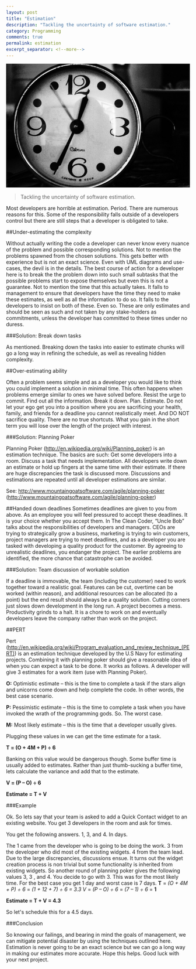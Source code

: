 ```yaml
---
layout: post
title: "Estimation"
description: "Tackling the uncertainty of software estimation."
category: Programming
comments: true
permalink: estimation
excerpt_separator: <!--more-->
---
```

![retro clock](/images/posts/2014/old-clock-800.jpg)

> Tackling the uncertainty of software estimation.

Most developers are horrible at estimation. Period. There are numerous reasons for this. Some of the responsibility falls outside of a developers control but there are still steps that a developer is obligated to take. 
<!--more-->

##Under-estimating the complexity

Without actually writing the code a developer can never know every nuance of the problem and possible corresponding solutions. Not to mention the problems spawned from the chosen solutions. This gets better with experience but is not an exact science. Even with UML diagrams and use-cases, the devil is in the details. The best course of action for a developer here is to break the the problem down into such small subtasks that the possible problems start to expose themselves but even this is not a guarantee. Not to mention the time that this actually takes. It falls to management to ensure that developers have the time they need to make these estimates, as well as all the information to do so. It falls to the developers to insist on both of these. Even so. These are only estimates and should be seen as such and not taken by any stake-holders as commitments, unless the developer has committed to these times under no duress. 

###Solution: Break down tasks 

As mentioned. Breaking down the tasks into easier to estimate chunks will go a long way in refining the schedule, as well as revealing hidden complexity. 

##Over-estimating ability

Often a problem seems simple and as a developer you would like to think you could implement a solution in minimal time. This often happens when problems emerge similar to ones we have solved before. Resist the urge to commit. Find out all the information. Break it down. Plan. Estimate. Do not let your ego get you into a position where you are sacrificing your health, family, and friends for a deadline you cannot realistically meet. And DO NOT sacrifice quality. There are no true shortcuts. What you gain in the short term you will lose over the length of the project with interest. 

###Solution: Planning Poker 

Planning Poker (http://en.wikipedia.org/wiki/Planning_poker) is an estimation technique. The basics are such: 
Get some developers into a room. 
Discuss a task that needs implementation. 
All developers write down an estimate or hold up fingers at the same time with their estimate. 
If there are huge discrepancies the task is discussed more. Discussions and estimations are repeated until all developer estimations are similar. 

See: http://www.mountaingoatsoftware.com/agile/planning-poker (http://www.mountaingoatsoftware.com/agile/planning-poker)

##Handed down deadlines 
Sometimes deadlines are given to you from above. As an employee you will feel pressured to accept these deadlines. It is your choice whether you accept them. In The Clean Coder, “Uncle Bob” talks about the responsibilities of developers and managers. CEOs are trying to strategically grow a business, marketing is trying to win customers, project managers are trying to meet deadlines, and as a developer you are tasked with developing a quality product for the customer. By agreeing to unrealistic deadlines, you endanger the project. The earlier problems are identified, the more chance that catastrophe can be avoided. 

###Solution: Team discussion of workable solution 

If a deadline is immovable, the team (including the customer) need to work together toward a realistic goal. Features can be cut, overtime can be worked (within reason), and additional resources can be allocated (to a point) but the end result should always be a quality solution. Cutting corners just slows down development in the long run. A project becomes a mess. Productivity grinds to a halt. It is a chore to work on and eventually developers leave the company rather than work on the project.

##PERT

Pert (http://en.wikipedia.org/wiki/Program_evaluation_and_review_technique_(PERT)) is an estimation technique developed by the U.S Navy for estimating projects. Combining it with planning poker should give a reasonable idea of when you can expect a task to be done. It works as follows. 
A developer will give 3 estimates for a work item (use with Planning Poker). 

**O:** Optimistic estimate – this is the time to complete a task if the stars align and unicorns come down and help complete the code. In other words, the best case scenario.

**P:** Pessimistic estimate – this is the time to complete a task when you have invoked the wrath of the programming gods. So. The worst case. 

**M:** Most likely estimate – this is the time that a developer usually gives. 

Plugging these values in we can get the time estimate for a task. 

**T = (O + 4M + P) ÷ 6**

Banking on this value would be dangerous though. Some buffer time is usually added to estimates. Rather than just thumb-sucking a buffer time, lets calculate the variance and add that to the estimate. 

**V = (P – O) ÷ 6** 

**Estimate = T + V** 

###Example 

Ok. So lets say that your team is asked to add a Quick Contact widget to an existing website. You get 3 developers in the room and ask for times. 

You get the following answers. 1, 3, and 4. In days. 

The 1 came from the developer who is going to be doing the work. 3 from the developer who did most of the existing widgets. 4 from the team lead. Due to the large discrepancies, discussions ensue. It turns out the widget creation process is non trivial but some functionality is inherited from existing widgets. So another round of planning poker gives the following values 3, 3 , and 4. You decide to go with 3. 
This was for the most likely time. For the best case you get 1 day and worst case is 7 days. 
**T** = *(O + 4M + P) ÷ 6* = *(1 + 12 + 7) ÷ 6 = 3.3 V* = *(P – O) ÷ 6* = *(7 – 1) ÷ 6* = **1** 

**Estimate = T + V = 4.3** 

So let's schedule this for a 4.5 days. 

###Conclusion 

So knowing our failings, and bearing in mind the goals of management, we can mitigate potential disaster by using the techniques outlined here. Estimation is never going to be an exact science but we can go a long way in making our estimates more accurate. Hope this helps. Good luck with your next project.


